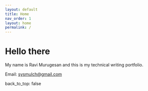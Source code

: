 ```yaml
---
layout: default
title: Home
nav_order: 1
layout: home
permalink: /
---
```


# Hello there

My name is Ravi Murugesan and this is my technical writing portfolio.

Email: <sysmulch@gmail.com>

back_to_top: false